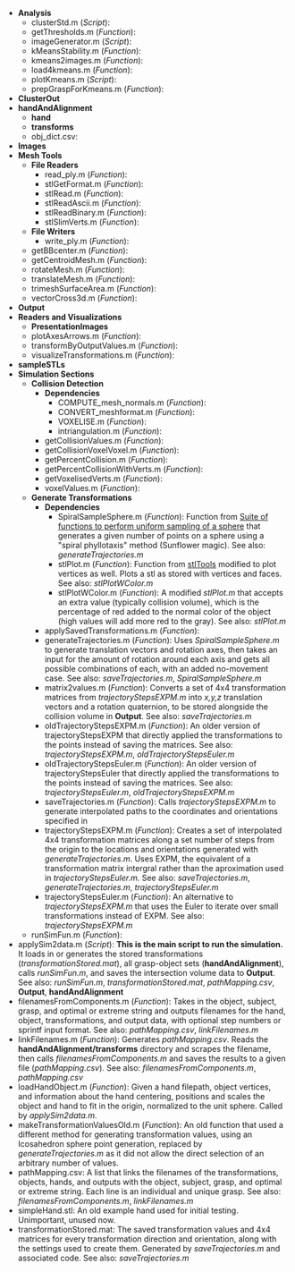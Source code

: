 * **Analysis**
  * clusterStd.m (*Script*): 
  * getThresholds.m (*Function*): 
  * imageGenerator.m (*Script*): 
  * kMeansStability.m (*Function*): 
  * kmeans2images.m (*Function*): 
  * load4kmeans.m (*Function*): 
  * plotKmeans.m (*Script*): 
  * prepGraspForKmeans.m (*Function*): 
* **ClusterOut**
* **handAndAlignment**
  * **hand**
  * **transforms**
  * obj_dict.csv: 
* ****Images****
* **Mesh Tools**
  * **File Readers**
    * read_ply.m (*Function*): 
    * stlGetFormat.m (*Function*): 
    * stlRead.m (*Function*): 
    * stlReadAscii.m (*Function*): 
    * stlReadBinary.m (*Function*): 
    * stlSlimVerts.m (*Function*): 
  * **File Writers**
    * write_ply.m (*Function*): 
  * getBBcenter.m (*Function*): 
  * getCentroidMesh.m (*Function*): 
  * rotateMesh.m (*Function*): 
  * translateMesh.m (*Function*): 
  * trimeshSurfaceArea.m (*Function*): 
  * vectorCross3d.m (*Function*): 
* **Output**
* **Readers and Visualizations**
  * **PresentationImages**
  * plotAxesArrows.m (*Function*): 
  * transformByOutputValues.m (*Function*): 
  * visualizeTransformations.m (*Function*): 
* **sampleSTLs**
* **Simulation Sections**
  * **Collision Detection**
     * **Dependencies**
        * COMPUTE_mesh_normals.m (*Function*): 
        * CONVERT_meshformat.m (*Function*): 
        * VOXELISE.m (*Function*): 
        * intriangulation.m (*Function*): 
     * getCollisionValues.m (*Function*): 
     * getCollisionVoxelVoxel.m (*Function*): 
     * getPercentCollision.m (*Function*): 
     * getPercentCollisionWithVerts.m (*Function*): 
     * getVoxelisedVerts.m (*Function*): 
     * voxelValues.m (*Function*): 
  * **Generate Transformations**
    * **Dependencies**
      * SpiralSampleSphere.m (*Function*): Function from [Suite of functions to perform uniform sampling of a sphere](http://www.mathworks.com/matlabcentral/fileexchange/37004-suite-of-functions-to-perform-uniform-sampling-of-a-sphere) that generates a given number of points on a sphere using a "spiral phyllotaxis" method (Sunflower magic). See also: *generateTrajectories.m*
      * stlPlot.m (*Function*): Function from [stlTools](https://www.mathworks.com/matlabcentral/fileexchange/51200-stltools) modified to plot vertices as well. Plots a stl as stored with vertices and faces. See also: *stlPlotWColor.m*
      * stlPlotWColor.m (*Function*): A modified *stlPlot.m* that accepts an extra value (typically collision volume), which is the percentage of red added to the normal color of the object (high values will add more red to the gray). See also: *stlPlot.m*
    * applySavedTransformations.m (*Function*): 
    * generateTrajectories.m (*Function*): Uses *SpiralSampleSphere.m* to generate translation vectors and rotation axes, then takes an input for the amount of rotation around each axis and gets all possible combinations of each, with an added no-movement case. See also: *saveTrajectories.m*, *SpiralSampleSphere.m*
    * matrix2values.m (*Function*): Converts a set of 4x4 transformation matrices from *trajectoryStepsEXPM.m* into *x,y,z* translation vectors and a rotation quaternion, to be stored alongside the collision volume in **Output**. See also: *saveTrajectories.m*
    * oldTrajectoryStepsEXPM.m (*Function*): An older version of trajectoryStepsEXPM that directly applied the transformations to the points instead of saving the matrices. See also: *trajectoryStepsEXPM.m*, *oldTrajectoryStepsEuler.m*
    * oldTrajectoryStepsEuler.m (*Function*): An older version of trajectoryStepsEuler that directly applied the transformations to the points instead of saving the matrices. See also: *trajectoryStepsEuler.m*, *oldTrajectoryStepsEXPM.m*
    * saveTrajectories.m (*Function*): Calls *trajectoryStepsEXPM.m* to generate interpolated paths to the coordinates and orientations specified in 
    * trajectoryStepsEXPM.m (*Function*): Creates a set of interpolated 4x4 transformation matrices along a set number of steps from the origin to the locations and orientations generated with *generateTrajectories.m*. Uses EXPM, the equivalent of a transformation matrix intergral rather than the aproximation used in *trajectoryStepsEuler.m*. See also: *saveTrajectories.m*, *generateTrajectories.m*, *trajectoryStepsEuler.m*
    * trajectoryStepsEuler.m (*Function*): An alternative to *trajectoryStepsEXPM.m* that uses the Euler to iterate over small transformations instead of EXPM. See also: *trajectoryStepsEXPM.m*
  * runSimFun.m (*Function*): 
* applySim2data.m (*Script*): **This is the main script to run the simulation.** It loads in or generates the stored transformations (*transformationStored.mat*), all grasp-object sets (**handAndAlignment**), calls *runSimFun.m*, and saves the intersection volume data to **Output**. See also: *runSimFun.m*, *transformationStored.mat*, *pathMapping.csv*, **Output**, **handAndAlignment**
* filenamesFromComponents.m (*Function*): Takes in the object, subject, grasp, and optimal or extreme string and outputs filenames for the hand, object, transformations, and output data, with optional step numbers or sprintf input format. See also: *pathMapping.csv*, *linkFilenames.m*
* linkFilenames.m (*Function*): Generates *pathMapping.csv*. Reads the **handAndAlignment/transforms** directory and scrapes the filename, then calls *filenamesFromComponents.m* and saves the results to a given file (*pathMapping.csv*). See also: *filenamesFromComponents.m*, *pathMapping.csv*
* loadHandObject.m (*Function*): Given a hand filepath, object vertices, and information about the hand centering, positions and scales the object and hand to fit in the origin, normalized to the unit sphere. Called by *applySim2data.m*.
* makeTransformationValuesOld.m (*Function*): An old function that used a different method for generating transformation values, using an Icosahedron sphere point generation, replaced by *generateTrajectories.m* as it did not allow the direct selection of an arbitrary number of values.
* pathMapping.csv: A list that links the filenames of the transformations, objects, hands, and outputs with the object, subject, grasp, and optimal or extreme string. Each line is an individual and unique grasp. See also: *filenamesFromComponents.m*, *linkFilenames.m*
* simpleHand.stl: An old example hand used for initial testing. Unimportant, unused now.
* transformationStored.mat: The saved transformation values and 4x4 matrices for every transformation direction and orientation, along with the settings used to create them. Generated by *saveTrajectories.m* and associated code. See also: *saveTrajectories.m*